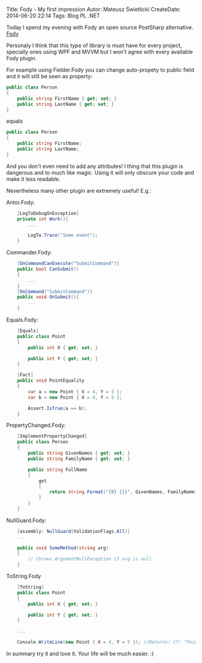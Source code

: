 Title: Fody - My first impression
Autor: Mateusz Świetlicki
CreateDate: 2014-06-20 22:14
Tags:	Blog
		PL
		.NET

Today I spend my evening with Fody an open source PostSharp alternative. [Fody](https://github.com/Fody/Fody)

Personaly I think that this type of library is must have for every project, specially ones using WPF and MVVM but I won't agree with every available Fody plugin.

For example using Fielder.Fody you can change auto-propety to public field and it will still be seen as property:
```c#
public class Person
{
	public string FirstName { get; set; }
	public string LastName { get; set; }
}
```
equals

```c#
public class Person
{
	public string FirstName;
	public string LastName;
}
```
And you don't even need to add any attributes! 
I thing that this plugin is dangerous and to much like magic. Using it will only obscure your code and make it less readable. 

Nevertheless many other plugin are extremely useful! E.g.:

Antor.Fody:
```c#
	[LogToDebugOnException]
	private int Work(){
		...

		LogTo.Trace("Some event");
	}
```

Commander.Fody:
```c#
	[OnCommandCanExecute("SubmitCommand")]
    public bool CanSubmit()
    {
        ... 
    }
    [OnCommand("SubmitCommand")]
    public void OnSubmit(){
        ...
    }
```

Equals.Fody:
```c#
	[Equals]
	public class Point
	{
	    public int X { get; set; }

	    public int Y { get; set; }
	}

	[Fact]
	public void PointEquality
	{
		var a = new Point { X = 4, Y = 5 };
		var b = new Point { X = 4, Y = 5 };

		Assert.IsTrue(a == b);
	}
```

PropertyChanged.Fody:
```c#
	[ImplementPropertyChanged]
	public class Person 
	{        
	    public string GivenNames { get; set; }
	    public string FamilyName { get; set; }

	    public string FullName
	    {
	        get
	        {
	            return string.Format("{0} {1}", GivenNames, FamilyName);
	        }
	    }
	}
```

NullGuard.Fody:
```c#
	[assembly: NullGuard(ValidationFlags.All)]
	...

	public void SomeMethod(string arg)
    {
        // throws ArgumentNullException if arg is null.
    }
```

ToString.Fody
```c#
	[ToString]
	public class Point
	{
	    public int X { get; set; }

	    public int Y { get; set; }
	}

	...

	Console.WriteLine(new Point { X = 4, Y = 5 }); //Returns: {T: "Point", X: 4, Y: 5}
```

In summary try it and love it. Your life will be much easier. :)